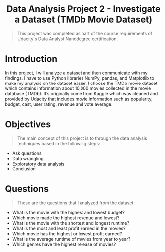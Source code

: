 # <h1 style="text-align:center;">Data Analysis Project 2 - Investigate a Dataset (TMDb Movie Dataset)</h1>


>This project was completed as part of the course requirements of Udacity's Data Analyst Nanodegree certification.


# Introduction

In this project, I will analyze a dataset and then communicate with my findings. I have to use Python libraries NumPy, pandas, and Matplotlib to make my analysis on the dataset easier. I choose the TMDb movie dataset which contains information about 10,000 movies collected in the movie database (TMDb). It’s originally come from Kaggle which was cleaned and provided by Udacity that includes movie information such as popularity, budget, cast, user rating, revenue and vote average. 

# Objectives
>The main concept of this project is to through the data analysis techniques based in the following steps:

* Ask questions
* Data wrangling
* Exploratory data analysis
* Conclusion

# Questions

>These are the questions that I analyzed from the dataset:

   - What is the movie with the highest and lowest budget?
   - Which movie made the highest revenue and lowest?
   - What is the movie with the shortest and longest runtime?
   - What is the most and least profit earned in the movies?
   - Which movie has the highest or lowest profit earned?
   - What is the average runtime of movies from year to year?
   - Which genres have the highest release of movies?
    


